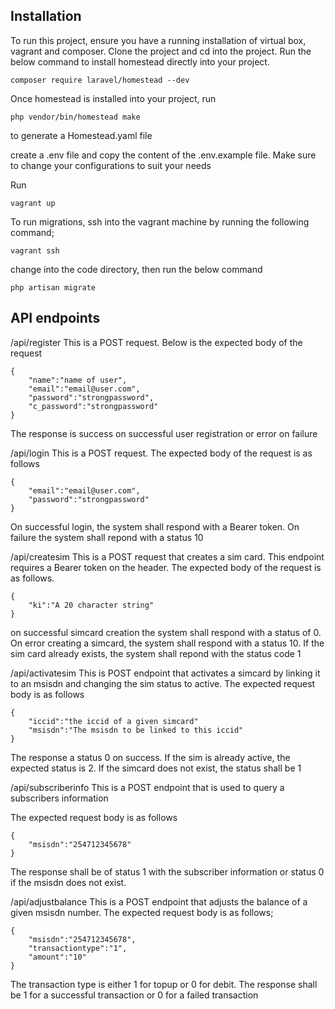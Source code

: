 
## Installation

To run this project, ensure you have a running installation of virtual box, vagrant and composer.
Clone the project and cd into the project.
Run the below command to install homestead directly into your project.
``` 
composer require laravel/homestead --dev
```
Once homestead is installed into your project, run 
``` 
php vendor/bin/homestead make
```
to generate a Homestead.yaml file

create a .env file and copy the content of the .env.example file. Make sure to change your configurations to suit your needs

Run 
```
vagrant up
```

To run migrations, ssh into the vagrant machine by running the following command;
```
vagrant ssh
```

change into the code directory, then run the below command

```
php artisan migrate
```

## API endpoints
/api/register This is a POST request. Below is the expected body of the request
```
{
    "name":"name of user",
    "email":"email@user.com",
    "password":"strongpassword",
    "c_password":"strongpassword"
}
``` 
The response is success on successful user registration or error on failure



/api/login This is a POST request. The expected body of the request is as follows
```
{
    "email":"email@user.com",
    "password":"strongpassword"
}
```
On successful login, the system shall respond with a Bearer token. On failure the system shall repond with a status 10

/api/createsim This is a POST request that creates a sim card. This endpoint requires a Bearer token on the header. The expected body of the request is as follows.
```
{
    "ki":"A 20 character string"
}
```
on successful simcard creation the system shall respond with a status of 0. On error creating a simcard, the system shall respond with a status 10.
If the sim card already exists, the system shall repond with the status code 1

/api/activatesim This is POST endpoint that activates a simcard by linking it to an msisdn and changing the sim status to active. The expected request body
is as follows
```
{
    "iccid":"the iccid of a given simcard"
    "msisdn":"The msisdn to be linked to this iccid"
}
```
The response a status 0 on success. If the sim is already active, the expected status is 2. If the simcard does not exist, the status shall be 1

/api/subscriberinfo This is a POST endpoint that is used to query a subscribers information

The expected request body is as follows
```
{
    "msisdn":"254712345678"
}
```
The response shall be of status 1 with the subscriber information or status 0 if the msisdn does not exist.

/api/adjustbalance This is a POST endpoint that adjusts the balance of a given msisdn number. The expected request body is as follows;
```
{
    "msisdn":"254712345678",
    "transactiontype":"1",
    "amount":"10"
}
```
The transaction type is either 1 for topup or 0 for debit.
The response shall be 1 for a successful transaction or 0 for a failed transaction

